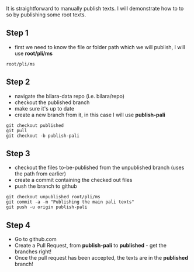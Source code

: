 It is straightforward to manually publish texts. I will demonstrate how to to so by publishing some root texts. 

## Step 1

* first we need to know the file or folder path which we will publish, I will use **root/pli/ms**

```
root/pli/ms
```

## Step 2

* navigate the bilara-data repo (i.e. bilara/repo)
* checkout the published branch
* make sure it's up to date
* create a new branch from it, in this case I will use **publish-pali**

```
git checkout published
git pull
git checkout -b publish-pali
```

## Step 3

* checkout the files to-be-published from the unpublished branch (uses the path from earlier)
* create a commit containing the checked out files
* push the branch to github

```
git checkout unpublished root/pli/ms
git commit -a -m "Publishing the main pali texts"
git push -u origin publish-pali
```

## Step 4

* Go to github.com
* Create a Pull Request, from **publish-pali** to **published** - get the branches right!
* Once the pull request has been accepted, the texts are in the **published** branch!